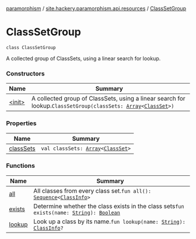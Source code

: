 [paramorphism](../../index.md) / [site.hackery.paramorphism.api.resources](../index.md) / [ClassSetGroup](./index.md)

# ClassSetGroup

`class ClassSetGroup`

A collected group of ClassSets, using a linear search for lookup.

### Constructors

| Name | Summary |
|---|---|
| [&lt;init&gt;](-init-.md) | A collected group of ClassSets, using a linear search for lookup.`ClassSetGroup(classSets: `[`Array`](https://kotlinlang.org/api/latest/jvm/stdlib/kotlin/-array/index.html)`<`[`ClassSet`](../-class-set/index.md)`>)` |

### Properties

| Name | Summary |
|---|---|
| [classSets](class-sets.md) | `val classSets: `[`Array`](https://kotlinlang.org/api/latest/jvm/stdlib/kotlin/-array/index.html)`<`[`ClassSet`](../-class-set/index.md)`>` |

### Functions

| Name | Summary |
|---|---|
| [all](all.md) | All classes from every class set.`fun all(): `[`Sequence`](https://kotlinlang.org/api/latest/jvm/stdlib/kotlin.sequences/-sequence/index.html)`<`[`ClassInfo`](../-class-info/index.md)`>` |
| [exists](exists.md) | Determine whether the class exists in the class sets`fun exists(name: `[`String`](https://kotlinlang.org/api/latest/jvm/stdlib/kotlin/-string/index.html)`): `[`Boolean`](https://kotlinlang.org/api/latest/jvm/stdlib/kotlin/-boolean/index.html) |
| [lookup](lookup.md) | Look up a class by its name.`fun lookup(name: `[`String`](https://kotlinlang.org/api/latest/jvm/stdlib/kotlin/-string/index.html)`): `[`ClassInfo`](../-class-info/index.md)`?` |

